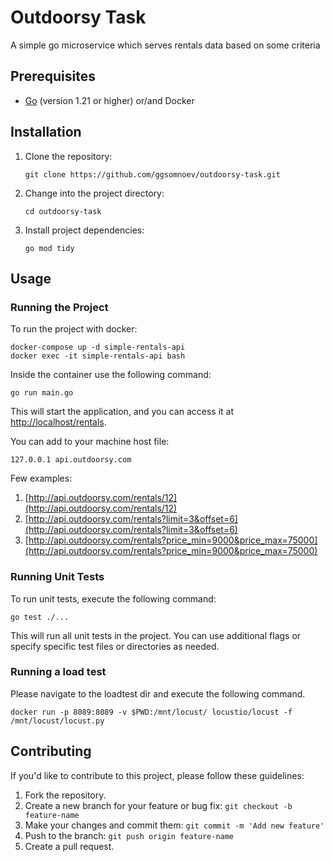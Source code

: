 # Outdoorsy Task

A simple go microservice which serves rentals data based on some criteria

## Prerequisites

- [Go](https://golang.org/) (version 1.21 or higher) or/and Docker

## Installation

1. Clone the repository:

   ```shell
   git clone https://github.com/ggsomnoev/outdoorsy-task.git
   ```

2. Change into the project directory:

   ```shell
   cd outdoorsy-task
   ```

3. Install project dependencies:

   ```shell
   go mod tidy
   ```

## Usage

### Running the Project

To run the project with docker:

```shell
docker-compose up -d simple-rentals-api
docker exec -it simple-rentals-api bash
```

Inside the container use the following command:

```shell
go run main.go
```

This will start the application, and you can access it at [http://localhost/rentals](http://localhost/rentals).

You can add to your machine host file:

```shell
127.0.0.1 api.outdoorsy.com
```

Few examples:
1. [http://api.outdoorsy.com/rentals/12](http://api.outdoorsy.com/rentals/12)
2. [http://api.outdoorsy.com/rentals?limit=3&offset=6](http://api.outdoorsy.com/rentals?limit=3&offset=6)
3. [http://api.outdoorsy.com/rentals?price_min=9000&price_max=75000](http://api.outdoorsy.com/rentals?price_min=9000&price_max=75000)


### Running Unit Tests

To run unit tests, execute the following command:

```shell
go test ./...
```

This will run all unit tests in the project. You can use additional flags or specify specific test files or directories as needed.

### Running a load test

Please navigate to the loadtest dir and execute the following command.

```shell
docker run -p 8089:8089 -v $PWD:/mnt/locust/ locustio/locust -f /mnt/locust/locust.py
```

## Contributing

If you'd like to contribute to this project, please follow these guidelines:

1. Fork the repository.
2. Create a new branch for your feature or bug fix: `git checkout -b feature-name`
3. Make your changes and commit them: `git commit -m 'Add new feature'`
4. Push to the branch: `git push origin feature-name`
5. Create a pull request.